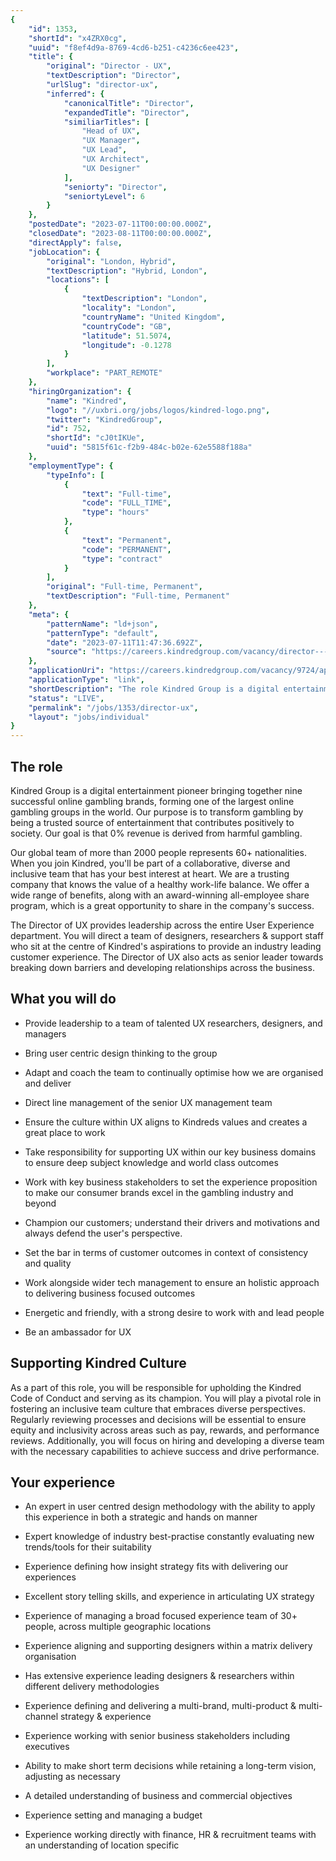 ```yaml
---
{
	"id": 1353,
	"shortId": "x4ZRX0cg",
	"uuid": "f8ef4d9a-8769-4cd6-b251-c4236c6ee423",
	"title": {
		"original": "Director - UX",
		"textDescription": "Director",
		"urlSlug": "director-ux",
		"inferred": {
			"canonicalTitle": "Director",
			"expandedTitle": "Director",
			"similiarTitles": [
				"Head of UX",
				"UX Manager",
				"UX Lead",
				"UX Architect",
				"UX Designer"
			],
			"seniorty": "Director",
			"seniortyLevel": 6
		}
	},
	"postedDate": "2023-07-11T00:00:00.000Z",
	"closedDate": "2023-08-11T00:00:00.000Z",
	"directApply": false,
	"jobLocation": {
		"original": "London, Hybrid",
		"textDescription": "Hybrid, London",
		"locations": [
			{
				"textDescription": "London",
				"locality": "London",
				"countryName": "United Kingdom",
				"countryCode": "GB",
				"latitude": 51.5074,
				"longitude": -0.1278
			}
		],
		"workplace": "PART_REMOTE"
	},
	"hiringOrganization": {
		"name": "Kindred",
		"logo": "//uxbri.org/jobs/logos/kindred-logo.png",
		"twitter": "KindredGroup",
		"id": 752,
		"shortId": "cJ0tIKUe",
		"uuid": "5815f61c-f2b9-484c-b02e-62e5588f188a"
	},
	"employmentType": {
		"typeInfo": [
			{
				"text": "Full-time",
				"code": "FULL_TIME",
				"type": "hours"
			},
			{
				"text": "Permanent",
				"code": "PERMANENT",
				"type": "contract"
			}
		],
		"original": "Full-time, Permanent",
		"textDescription": "Full-time, Permanent"
	},
	"meta": {
		"patternName": "ld+json",
		"patternType": "default",
		"date": "2023-07-11T11:47:36.692Z",
		"source": "https://careers.kindredgroup.com/vacancy/director---ux-london/9724/description/?_channelid=43"
	},
	"applicationUri": "https://careers.kindredgroup.com/vacancy/9724/applicationlogin/",
	"applicationType": "link",
	"shortDescription": "The role Kindred Group is a digital entertainment pioneer bringing together nine successful online gambling brands, forming one of the largest online gambling groups in the world. Our purpose is to",
	"status": "LIVE",
	"permalink": "/jobs/1353/director-ux",
	"layout": "jobs/individual"
}
---
```

<h2>The role</h2><p>Kindred Group is a digital entertainment pioneer bringing together nine successful online gambling brands, forming one of the largest online gambling groups in the world. Our purpose is to transform gambling by being a trusted source of entertainment that contributes positively to society. Our goal is that 0% revenue is derived from harmful gambling.</p><p>Our global team of more than 2000 people represents 60+ nationalities. When you join Kindred, you'll be part of a collaborative, diverse and inclusive team that has your best interest at heart. We are a trusting company that knows the value of a healthy work-life balance. We offer a wide range of benefits, along with an award-winning all-employee share program, which is a great opportunity to share in the company's success.</p><p>The Director of UX provides leadership across the entire User Experience department. You will direct a team of designers, researchers &amp; support staff who sit at the centre of Kindred's aspirations to provide an industry leading customer experience. The Director of UX also acts as senior leader towards breaking down barriers and developing relationships across the business.</p><h2>What you will do</h2><ul><li><p>Provide leadership to a team of talented UX researchers, designers, and managers</p></li><li><p>Bring user centric design thinking to the group</p></li><li><p>Adapt and coach the team to continually optimise how we are organised and deliver</p></li><li><p>Direct line management of the senior UX management team</p></li><li><p>Ensure the culture within UX aligns to Kindreds values and creates a great place to work</p></li><li><p>Take responsibility for supporting UX within our key business domains to ensure deep subject knowledge and world class outcomes</p></li><li><p>Work with key business stakeholders to set the experience proposition to make our consumer brands excel in the gambling industry and beyond</p></li><li><p>Champion our customers; understand their drivers and motivations and always defend the user's perspective.</p></li><li><p>Set the bar in terms of customer outcomes in context of consistency and quality</p></li><li><p>Work alongside wider tech management to ensure an holistic approach to delivering business focused outcomes</p></li><li><p>Energetic and friendly, with a strong desire to work with and lead people​</p></li><li><p>Be an ambassador for UX</p></li></ul><h2>Supporting Kindred Culture</h2><p>As a part of this role, you will be responsible for upholding the Kindred Code of Conduct and serving as its champion. You will play a pivotal role in fostering an inclusive team culture that embraces diverse perspectives. Regularly reviewing processes and decisions will be essential to ensure equity and inclusivity across areas such as pay, rewards, and performance reviews. Additionally, you will focus on hiring and developing a diverse team with the necessary capabilities to achieve success and drive performance.</p><h2>Your experience</h2><ul><li><p>An expert in user centred design methodology with the ability to apply this experience in both a strategic and hands on manner​</p></li><li><p>Expert knowledge of industry best-practise constantly evaluating new trends/tools for their suitability​</p></li><li><p>Experience defining how insight strategy fits with delivering our experiences​</p></li><li><p>Excellent story telling skills, and experience in articulating UX strategy​</p></li><li><p>Experience of managing a broad focused experience team of 30+ people, across multiple geographic locations​</p></li><li><p>Experience aligning and supporting designers within a matrix delivery organisation</p></li><li><p>Has extensive experience leading designers &amp; researchers within different delivery methodologies</p></li><li><p>Experience defining and delivering a multi-brand, multi-product &amp; multi-channel strategy &amp; experience​</p></li><li><p>Experience working with senior business stakeholders including executives</p></li><li><p>Ability to make short term decisions while retaining a long-term vision, adjusting as necessary​</p></li><li><p>A detailed understanding of business and commercial objectives​</p></li><li><p>Experience setting and managing a budget</p></li><li><p>Experience working directly with finance, HR &amp; recruitment teams with an understanding of location specific</p></li></ul>
